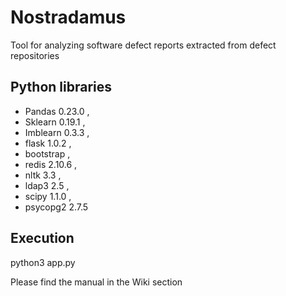 # Nostradamus
Tool for analyzing software defect reports extracted from defect repositories

## Python libraries

* Pandas	0.23.0 ,
* Sklearn	0.19.1 ,
* Imblearn	0.3.3 ,
* flask	1.0.2 ,
* bootstrap	 ,
* redis	2.10.6 ,
* nltk	3.3 ,
* ldap3	2.5 ,
* scipy	1.1.0 ,
* psycopg2	2.7.5

## Execution
python3 app.py

Please find the manual in the Wiki section  
